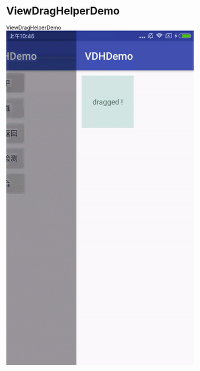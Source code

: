 # ViewDragHelperDemo
ViewDragHelperDemo
![demo效果图](https://github.com/jingerlovexiaojie/ViewDragHelperDemo/blob/master/app/src/main/res/drawable/vdh.gif)
